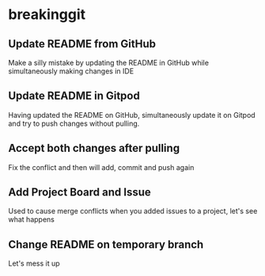 # breakinggit

## Update README from GitHub
Make a silly mistake by updating the README in GitHub while simultaneously making changes in IDE


## Update README in Gitpod

Having updated the README on GitHub, simultaneously update it on Gitpod and try to push changes without pulling.

## Accept both changes after pulling

Fix the conflict and then will add, commit and push again

## Add Project Board and Issue
Used to cause merge conflicts when you added issues to a project, let's see what happens

## Change README on temporary branch
Let's mess it up
